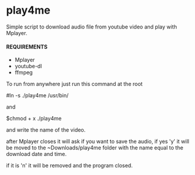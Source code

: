# play4me
Simple script to download audio file from youtube video and play with Mplayer.

#### REQUIREMENTS ####
- Mplayer
- youtube-dl
- ffmpeg

To run from anywhere just run this command at the root

#ln -s ./play4me /usr/bin/

and

$chmod + x ./play4me

and write the name of the video.

after Mplayer closes it will ask if you want to save the audio,
if yes 'y' it will be moved to the ~Downloads/play4me folder with the name equal to the download date and time.

if it is 'n' it will be removed and the program closed.
